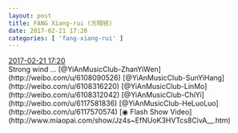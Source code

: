 ```yaml
---
layout: post
title: FANG Xiang-rui (方翔锐)
date: 2017-02-21 17:20
categories: [ 'fang-xiang-rui' ]
---
```


<div class="weibo-info">
  <a href="http://weibo.com/6117583008/EwzNsnSdx">2017-02-21 17:20</a>
</div>
Strong wind … [@YiAnMusicClub-ZhanYiWen](http://weibo.com/u/6108090526) [@YiAnMusicClub-SunYiHang](http://weibo.com/u/6108316220) [@YiAnMusicClub-LinMo](http://weibo.com/u/6108312042) [@YiAnMusicClub-ChiYi](http://weibo.com/u/6117581836) [@YiAnMusicClub-HeLuoLuo](http://weibo.com/u/6117570574) [◉ Flash Show Video](http://www.miaopai.com/show/Jz4s~EfNUoK3HVTcs8CivA__.htm)
